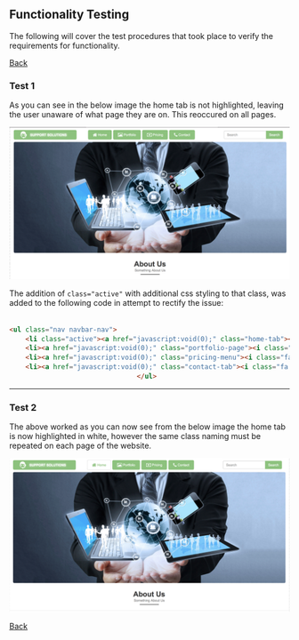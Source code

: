 ## Functionality Testing

The following will cover the test procedures that took place to verify the requirements for functionality.

[Back](../../README.md)

### Test 1

As you can see in the below image the home tab is not highlighted, leaving the user unaware of what page they are on. This reoccured on all pages.

![](ftest1.png)



The addition of `class="active"` with additional css styling to that class, was added to the following code in attempt to rectify the issue:

```html

<ul class="nav navbar-nav">
	<li class="active"><a href="javascript:void(0);" class="home-tab"><i class="fa fa-home fa-lg" aria-hidden="true"></i> Home</a></li>
	<li><a href="javascript:void(0);" class="portfolio-page"><i class="fa fa-picture-o fa-lg" aria-hidden="true"></i> Portfolio</a></li>
	<li><a href="javascript:void(0);" class="pricing-menu"><i class="fa fa-money fa-lg" aria-hidden="true"></i> Pricing</a></li>
	<li><a href="javascript:void(0);" class="contact-tab"><i class="fa fa-phone fa-lg"  aria-hidden="true"></i> Contact</a></li>
								</ul>
```

_ _ _


### Test 2

The above worked as you can now see from the below image the home tab is now highlighted in white, however the same class naming must be repeated on each page of the website.

![](ftest2.png)

[Back](../../README.md)